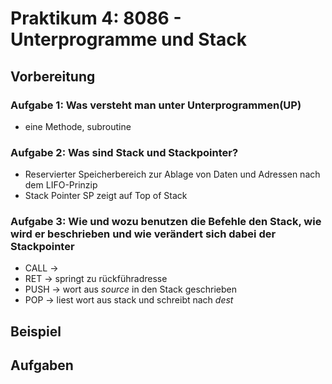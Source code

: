 # Praktikum 4: 8086 - Unterprogramme und Stack
## Vorbereitung 
### Aufgabe 1: Was versteht man unter Unterprogrammen(UP)
- eine Methode, subroutine 
### Aufgabe 2: Was sind Stack und Stackpointer?
- Reservierter Speicherbereich zur Ablage von Daten und Adressen nach
dem LIFO-Prinzip
- Stack Pointer SP zeigt auf
Top of Stack
### Aufgabe 3: Wie und wozu benutzen die Befehle den Stack, wie wird er beschrieben und wie verändert sich dabei der Stackpointer 
- CALL -> 
- RET -> springt zu rückführadresse
- PUSH -> wort aus *source* in den Stack geschrieben
- POP -> liest wort aus stack und schreibt nach *dest*

## Beispiel 


## Aufgaben 
